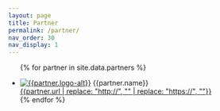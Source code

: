 ```yaml
---
layout: page
title: Partner
permalink: /partner/
nav_order: 30
nav_display: 1
---
```


<ul class="partners">

{% for partner in site.data.partners %}
    <li>
        <a href="{{partner.url}}"><img src="{{partner.logo}}" alt="{{partner.logo-alt}}" /></a>
        {{partner.name}}<br>
        <a href="{{partner.url}}">{{partner.url | replace: "http://", "" | replace: "https://", ""}}</a>
    </li>
{% endfor %}

</ul>
